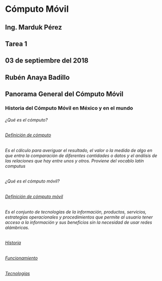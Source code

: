 # Cómputo Móvil
## Ing. Marduk Pérez
## Tarea 1
## 03 de septiembre del 2018
## Rubén Anaya Badillo

## Panorama General del Cómputo Móvil
### Historia del Cómputo Móvil en México y en el mundo
###### ¿Qué es el cómputo?
###### [Definición de cómputo](https://es.oxforddictionaries.com/definicion/computo)
###### Es el cálculo para averiguar el resultado, el valor o la medida de algo en que entra la comparación de diferentes cantidades o datos y el análisis de las relaciones que hay entre unos y otros. Proviene del vocablo latín *computus*
###### ¿Qué es el cómputo móvil?
###### [Definición de cómputo móvil](https://searchmobilecomputing.techtarget.com/definition/nomadic-computing)
###### Es el conjunto de tecnologías de la información, productos, servicios, estrategias operacionales y procedimientos que permite al usuario tener acceso a la información y sus beneficios sin la necesidad de usar redes alámbricas.
###### [Historia](https://searchmobilecomputing.techtarget.com/definition/nomadic-computing)
###### [Funcionamiento](https://searchmobilecomputing.techtarget.com/definition/nomadic-computing)
###### [Tecnologías](https://searchmobilecomputing.techtarget.com/definition/nomadic-computing)
